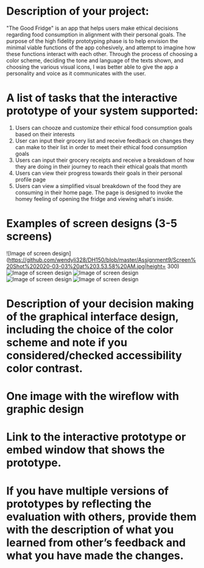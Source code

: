 # Description of your project:
"The Good Fridge" is an app that helps users make ethical decisions regarding food consumption in alignment with their personal goals. The purpose of the high fidelity prototyping phase is to help envision the minimal viable functions of the app cohesively, and attempt to imagine how these functions interact with each other. Through the process of choosing a color scheme, deciding the tone and language of the texts shown, and choosing the various visual icons, I was better able to give the app a personality and voice as it communicates with the user. 

# A list of tasks that the interactive prototype of your system supported:
1. Users can chooze and customize their ethical food consumption goals based on their interests
2. User can input their grocery list and receive feedback on changes they can make to their list in order to meet their ethical food consumption goals
3. Users can input their grocery receipts and receive a breakdown of how they are doing in their journey to reach their ethical goals that month
4. Users can view their progress towards their goals in their personal profile page
5. Users can view a simplified visual breakdown of the food they are consuming in their home page. The page is designed to invoke the homey feeling of opening the fridge and viewing what's inside. 

# Examples of screen designs (3-5 screens) 
![Image of screen design](https://github.com/wendyli328/DH150/blob/master/Assignment9/Screen%20Shot%202020-03-03%20at%203.53.58%20AM.jpg|height= 300)
![Image of screen design](https://github.com/wendyli328/DH150/blob/master/Assignment9/Screen%20Shot%202020-03-03%20at%203.54.20%20AM.jpg)
![Image of screen design](https://github.com/wendyli328/DH150/blob/master/Assignment9/Screen%20Shot%202020-03-03%20at%203.54.42%20AM.jpg)
![Image of screen design](https://github.com/wendyli328/DH150/blob/master/Assignment9/Screen%20Shot%202020-03-03%20at%203.54.57%20AM.jpg)
![Image of screen design](https://github.com/wendyli328/DH150/blob/master/Assignment9/Screen%20Shot%202020-03-03%20at%203.55.22%20AM.jpg)

# Description of your decision making of the graphical interface design, including the choice of the color scheme and note if you considered/checked accessibility color contrast.

# One image with the wireflow with graphic design

# Link to the interactive prototype or embed window that shows the prototype.

# If you have multiple versions of prototypes by reflecting the evaluation with others, provide them with the description of what you learned from other’s feedback and what you have made the changes. 


